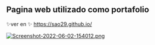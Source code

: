 ## Pagina web utilizado como portafolio 


✨ver en  ✨  https://sao29.github.io/



[![Screenshot-2022-06-02-154012.png](https://i.postimg.cc/R0Jf5JpX/Screenshot-2022-06-02-154012.png)](https://postimg.cc/t1y7FJjx)